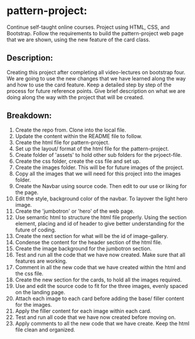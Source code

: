 # pattern-project:
Continue self-taught online courses. Project using HTML, CSS, and Bootstrap.
Follow the requirements to build the pattern-project web page that we are shown, using the new feature of the card class.

## Description:
Creating this project after completing all video-lectures on bootstrap four. We are going to use the new changes that we have learned along the way and how to use the card feature. Keep a detailed step by step of the process for future reference points. Give brief description on what we are doing along the way with the project that will be created. 

## Breakdown:

1. Create the repo from. Clone into the local file. 
2. Update the content within the README file to follow.
3. Create the html file for pattern-project.
4. Set up the layout/ format of the html file for the pattern-project.
5. Create folder of 'assets' to hold other sub folders for the prjoect-file.
6. Create the css folder, create the css file and set up.
7. Create the images folder. This will be for future images of the project.
8. Copy all the images that we will need for this project into the images folder.
9. Create the Navbar using source code. Then edit to our use or liking for the page.
10. Edit the style, background color of the navbar. To layover the light hero image.
11. Create the 'jumbotron' or 'hero' of the web page. 
12. Use semantic html to structure the html file properly. Using the section element, placing and id of header to give better understanding for the future of coding.
13. Create the next section for what will be the id of image-gallery.
14. Condense the content for the header section of the html file. 
15. Create the image background for the jumbotron section.
16. Test and run all the code that we have now created. Make sure that all features are working.
17. Comment in all the new code that we have created within the html and the css file.
18. Create the new section for the cards, to hold all the images required.
19. Use and edit the source code to fit for the three images, evenly spaced on the landing page.
20. Attach each image to each card before adding the base/ filler content for the images.
21. Apply the filler content for each image within each card.
22. Test and run all code that we have now created before moving on. 
23. Apply comments to all the new code that we have create. Keep the html file clean and organized.

